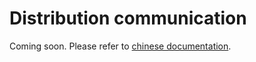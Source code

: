 # Distribution communication

Coming soon. Please refer to [chinese documentation](https://mmengine.readthedocs.io/zh_CN/latest/advanced_tutorials/data_element.html).
